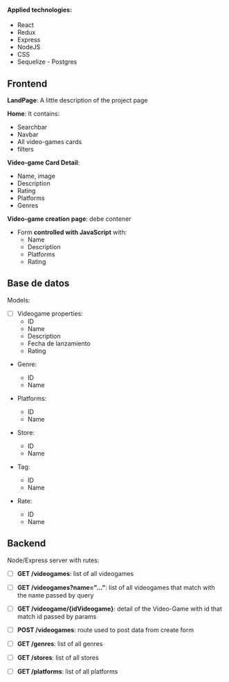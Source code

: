 #### Applied technologies:

- React
- Redux
- Express
- NodeJS
- CSS
- Sequelize - Postgres

## Frontend

__LandPage__: A little description of the project page 

__Home__: It contains:

- Searchbar
- Navbar
- All video-games cards
- filters

__Video-game Card Detail__: 

- Name, image
- Description 
- Rating
- Platforms
- Genres

__Video-game creation page__: debe contener

- Form __controlled with JavaScript__ with:
  - Name
  - Description
  - Platforms
  - Rating

## Base de datos

Models:

- [ ] Videogame properties:
  - ID
  - Name
  - Description
  - Fecha de lanzamiento
  - Rating

- Genre:
  - ID
  - Name

- Platforms:
  - ID
  - Name

- Store:
  - ID
  - Name

- Tag:
  - ID
  - Name

- Rate:
  - ID
  - Name

## Backend

Node/Express server with rutes:


- [ ] __GET /videogames__: list of all videogames
 
- [ ] __GET /videogames?name="..."__: list of all videogames that match with the name passed by query

- [ ] __GET /videogame/{idVideogame}__: detail of the Video-Game with id that match id passed by params

- [ ] __POST /videogames__: route used to post data from create form

- [ ] __GET /genres__: list of all genres

- [ ] __GET /stores__: list of all stores

- [ ] __GET /platforms__: list of all platforms